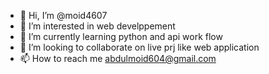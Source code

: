 - 👋 Hi, I’m @moid4607
- 👀 I’m interested in web develppement 
- 🌱 I’m currently learning python and api work flow
- 💞️ I’m looking to collaborate on live prj like web application
- 📫 How to reach me abdulmoid604@gmail.com


<!---
moid4607/moid4607 is a ✨ special ✨ repository because its `README.md` (this file) appears on your GitHub profile.
You can click the Preview link to take a look at your changes.
--->
